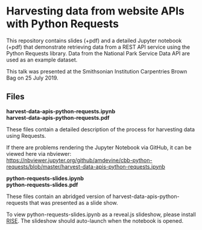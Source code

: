 # Harvesting data from website APIs with Python Requests

This repository contains slides (+pdf) and a detailed Jupyter notebook (+pdf) that demonstrate retrieving data from a REST API service using the Python Requests library. Data from the National Park Service Data API are used as an example dataset.

This talk was presented at the Smithsonian Institution Carpentries Brown Bag on 25 July 2019.

## Files

**harvest-data-apis-python-requests.ipynb**  
**harvest-data-apis-python-requests.pdf**

These files contain a detailed description of the process for harvesting data using Requests.

If there are problems rendering the Jupyter Notebook via GitHub, it can be viewed here via nbviewer: https://nbviewer.jupyter.org/github/amdevine/cbb-python-requests/blob/master/harvest-data-apis-python-requests.ipynb

**python-requests-slides.ipynb**  
**python-requests-slides.pdf**

These files contain an abridged version of harvest-data-apis-python-requests that was presented as a slide show. 

To view python-requests-slides.ipynb as a reveal.js slideshow, please install [RISE](https://rise.readthedocs.io/en/maint-5.5/). The slideshow should auto-launch when the notebook is opened.

